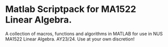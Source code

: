 # Matlab Scriptpack for MA1522 Linear Algebra.
A collection of macros, functions and algorithms in MATLAB for use in NUS MA1522 Linear Algebra. AY23/24. Use at your own discretion!
